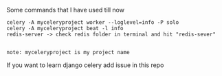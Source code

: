 Some commands that I have used till now
```text
celery -A myceleryproject worker --loglevel=info -P solo
celery -A myceleryproject beat -l info 
redis-server -> check redis folder in terminal and hit "redis-sever"


note: myceleryproject is my project name 
```

If you want to learn django celery add issue in this repo
